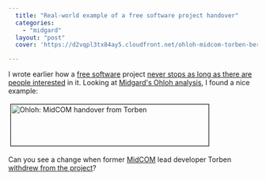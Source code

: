 ```yaml
---
  title: "Real-world example of a free software project handover"
  categories: 
    - "midgard"
  layout: "post"
  cover: 'https://d2vqpl3tx84ay5.cloudfront.net/ohloh-midcom-torben-bergie-handover-tm.jpg'

---
```

<p>
I wrote earlier how a <a href="http://en.wikipedia.org/wiki/Free_software">free software</a> project <a href="http://bergie.iki.fi/blog/free_software_at_work-openpsa2_is_making_a_return/">never stops as long as there are people interested</a> in it. Looking at <a href="http://www.ohloh.net/projects/midgard">Midgard's Ohloh analysis</a>, I found a nice example:
</p><p>
<a href="https://d2vqpl3tx84ay5.cloudfront.net/ohloh-midcom-torben-bergie-handover.png"><img src="https://d2vqpl3tx84ay5.cloudfront.net/ohloh-midcom-torben-bergie-handover-tm.jpg" height="84" width="400" border="1" hspace="4" vspace="4" alt="Ohloh: MidCOM handover from Torben" title="Ohloh: MidCOM handover from Torben" /></a>
</p><p>
Can you see a change when former <a href="http://www.midgard-project.org/documentation/midcom/">MidCOM</a> lead developer Torben <a href="http://www.midgard-project.org/updates/withdraw-from-midcom/">withdrew from the project</a>?
</p>
